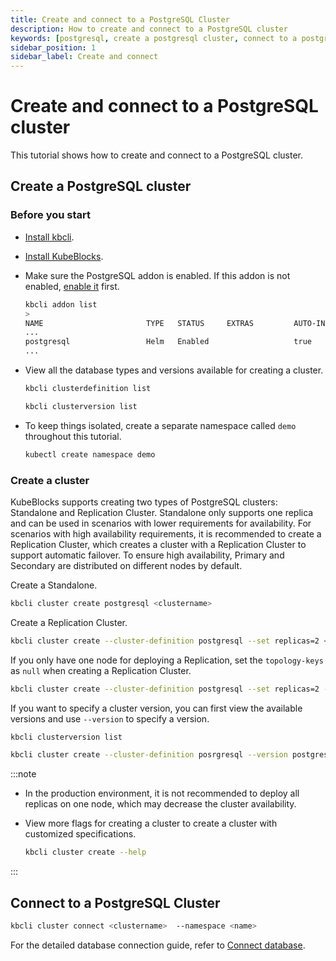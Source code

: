```yaml
---
title: Create and connect to a PostgreSQL Cluster
description: How to create and connect to a PostgreSQL cluster
keywords: [postgresql, create a postgresql cluster, connect to a postgresql cluster]
sidebar_position: 1
sidebar_label: Create and connect
---
```


# Create and connect to a PostgreSQL cluster

This tutorial shows how to create and connect to a PostgreSQL cluster.

## Create a PostgreSQL cluster

### Before you start

* [Install kbcli](./../../installation/install-with-kbcli/install-kbcli.md).
* [Install KubeBlocks](./../../installation/install-with-kbcli/install-kubeblocks-with-kbcli.md).
* Make sure the PostgreSQL addon is enabled. If this addon is not enabled, [enable it](./../../installation/install-with-kbcli/install-addons.md) first.
  
  ```bash
  kbcli addon list
  >
  NAME                       TYPE   STATUS     EXTRAS         AUTO-INSTALL   
  ...
  postgresql                 Helm   Enabled                   true
  ...
  ```

* View all the database types and versions available for creating a cluster.

   ```bash
   kbcli clusterdefinition list

   kbcli clusterversion list
   ```

* To keep things isolated, create a separate namespace called `demo` throughout this tutorial.

   ```bash
   kubectl create namespace demo
   ```

### Create a cluster

KubeBlocks supports creating two types of PostgreSQL clusters: Standalone and Replication Cluster. Standalone only supports one replica and can be used in scenarios with lower requirements for availability. For scenarios with high availability requirements, it is recommended to create a Replication Cluster, which creates a cluster with a Replication Cluster to support automatic failover. To ensure high availability, Primary and Secondary are distributed on different nodes by default.

Create a Standalone.

```bash
kbcli cluster create postgresql <clustername>
```

Create a Replication Cluster.

```bash
kbcli cluster create --cluster-definition postgresql --set replicas=2 <clustername>
```

If you only have one node for deploying a Replication, set the `topology-keys` as `null` when creating a Replication Cluster.

```bash
kbcli cluster create --cluster-definition postgresql --set replicas=2 --topology-keys null <clustername>
```

If you want to specify a cluster version, you can first view the available versions and use `--version` to specify a version.

```bash
kbcli clusterversion list

kbcli cluster create --cluster-definition posrgresql --version postgresql-14.8.0
```

:::note

* In the production environment, it is not recommended to deploy all replicas on one node, which may decrease the cluster availability.
* View more flags for creating a cluster to create a cluster with customized specifications.
  
  ```bash
  kbcli cluster create --help
  ```

:::

## Connect to a PostgreSQL Cluster

```bash
kbcli cluster connect <clustername>  --namespace <name>
```

For the detailed database connection guide, refer to [Connect database](./../../connect_database/overview-of-database-connection.md).
